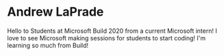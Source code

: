 # Andrew LaPrade

Hello to Students at Microsoft Build 2020 from a current Microsoft intern! I love to see Microsoft making sessions for students to start coding! I'm learning so much from Build!
